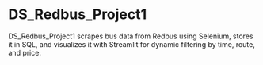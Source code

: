 # DS_Redbus_Project1
DS_Redbus_Project1 scrapes bus data from Redbus using Selenium, stores it in SQL, and visualizes it with Streamlit for dynamic filtering by time, route, and price.
